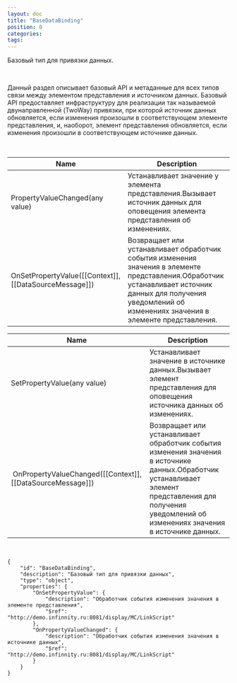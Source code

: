 ```yaml
---
layout: doc
title: "BaseDataBinding"
position: 0
categories: 
tags: 
---
```


Базовый тип для привязки данных.

 

Данный раздел описывает базовый API и метаданные для всех типов связи между элементом представления и источником данных. Базовый API предоставляет инфраструктуру для реализации так называемой двунаправленной (TwoWay) привязки, при которой источник данных обновляется, если изменения произошли в соответствующем элементе представления, и, наоборот, элемент представления обновляется, если изменения произошли в соответствующем источнике данных.

   

|Name|Description|
|----|-----------|
|PropertyValueChanged(any value)|Устанавливает значение у элемента представления.Вызывает источник данных для оповещения элемента представления об изменениях.|
|OnSetPropertyValue([[Context]], [[DataSourceMessage]])|Возвращает или устанавливает обработчик события изменения значения в элементе представления.Обработчик устанавливает источник данных для получения уведомлений об изменениях значения в элементе представления.|

|Name|Description|
|----|-----------|
|SetPropertyValue(any value)|Устанавливает значение в источнике данных.Вызывает элемент представления для оповещения источника данных об изменениях. |
| OnPropertyValueChanged([[Context]], [[DataSourceMessage]])|Возвращает или устанавливает обработчик события изменения значения в источнике данных.Обработчик устанавливает элемент представления для получения уведомлений об изменениях значения в источнике данных.|

  

```
{
	"id": "BaseDataBinding",
	"description": "Базовый тип для привязки данных",
	"type": "object",
	"properties": {
		"OnSetPropertyValue": {
			"description": "Обработчик события изменения значения в элементе представления",
			"$ref": "http://demo.infinnity.ru:8081/display/MC/LinkScript"
		},
		"OnPropertyValueChanged": {
			"description": "Обработчик события изменения значения в источнике данных",
			"$ref": "http://demo.infinnity.ru:8081/display/MC/LinkScript"
		}
	}
}
```

 

 

